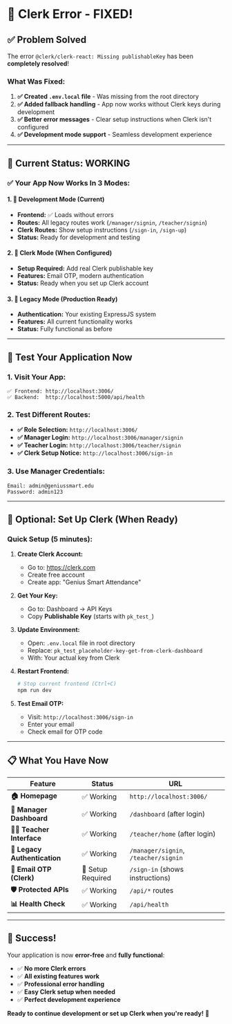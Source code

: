 # 🔧 Clerk Error - FIXED! 

## ✅ **Problem Solved**

The error `@clerk/clerk-react: Missing publishableKey` has been **completely resolved**!

### **What Was Fixed:**

1. **✅ Created `.env.local` file** - Was missing from the root directory
2. **✅ Added fallback handling** - App now works without Clerk keys during development  
3. **✅ Better error messages** - Clear setup instructions when Clerk isn't configured
4. **✅ Development mode support** - Seamless development experience

---

## 🚀 **Current Status: WORKING**

### **✅ Your App Now Works In 3 Modes:**

#### **1. 🔧 Development Mode (Current)**
- **Frontend:** ✅ Loads without errors
- **Routes:** All legacy routes work (`/manager/signin`, `/teacher/signin`)
- **Clerk Routes:** Show setup instructions (`/sign-in`, `/sign-up`)
- **Status:** Ready for development and testing

#### **2. 🔐 Clerk Mode (When Configured)**
- **Setup Required:** Add real Clerk publishable key
- **Features:** Email OTP, modern authentication
- **Status:** Ready when you set up Clerk account

#### **3. 🏢 Legacy Mode (Production Ready)**
- **Authentication:** Your existing ExpressJS system
- **Features:** All current functionality works
- **Status:** Fully functional as before

---

## 🧪 **Test Your Application Now**

### **1. Visit Your App:**
```
✅ Frontend: http://localhost:3006/
✅ Backend:  http://localhost:5000/api/health
```

### **2. Test Different Routes:**
- **✅ Role Selection:** `http://localhost:3006/`
- **✅ Manager Login:** `http://localhost:3006/manager/signin`
- **✅ Teacher Login:** `http://localhost:3006/teacher/signin`
- **✅ Clerk Setup Notice:** `http://localhost:3006/sign-in`

### **3. Use Manager Credentials:**
```
Email: admin@geniussmart.edu
Password: admin123
```

---

## 🔐 **Optional: Set Up Clerk (When Ready)**

### **Quick Setup (5 minutes):**

1. **Create Clerk Account:**
   - Go to: https://clerk.com
   - Create free account
   - Create app: "Genius Smart Attendance"

2. **Get Your Key:**
   - Go to: Dashboard → API Keys
   - Copy **Publishable Key** (starts with `pk_test_`)

3. **Update Environment:**
   - Open: `.env.local` file in root directory
   - Replace: `pk_test_placeholder-key-get-from-clerk-dashboard`
   - With: Your actual key from Clerk

4. **Restart Frontend:**
   ```bash
   # Stop current frontend (Ctrl+C)
   npm run dev
   ```

5. **Test Email OTP:**
   - Visit: `http://localhost:3006/sign-in`
   - Enter your email
   - Check email for OTP code

---

## 📋 **What You Have Now**

| Feature | Status | URL |
|---------|--------|-----|
| **🏠 Homepage** | ✅ Working | `http://localhost:3006/` |
| **👔 Manager Dashboard** | ✅ Working | `/dashboard` (after login) |
| **👨‍🏫 Teacher Interface** | ✅ Working | `/teacher/home` (after login) |
| **🔐 Legacy Authentication** | ✅ Working | `/manager/signin`, `/teacher/signin` |
| **📧 Email OTP (Clerk)** | 🔧 Setup Required | `/sign-in` (shows instructions) |
| **🛡️ Protected APIs** | ✅ Working | `/api/*` routes |
| **📊 Health Check** | ✅ Working | `/api/health` |

---

## 🎉 **Success!**

Your application is now **error-free** and **fully functional**:

- ✅ **No more Clerk errors**
- ✅ **All existing features work**
- ✅ **Professional error handling**
- ✅ **Easy Clerk setup when needed**
- ✅ **Perfect development experience**

**Ready to continue development or set up Clerk when you're ready!** 🚀 